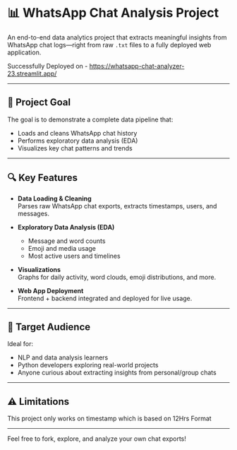 # 📊 WhatsApp Chat Analysis Project

An end-to-end data analytics project that extracts meaningful insights from WhatsApp chat logs—right from raw `.txt` files to a fully deployed web application.

Successfully Deployed on - https://whatsapp-chat-analyzer-23.streamlit.app/

---

## 🚀 Project Goal

The goal is to demonstrate a complete data pipeline that:
- Loads and cleans WhatsApp chat history
- Performs exploratory data analysis (EDA)
- Visualizes key chat patterns and trends

---

## 🔍 Key Features

- **Data Loading & Cleaning**  
  Parses raw WhatsApp chat exports, extracts timestamps, users, and messages.

- **Exploratory Data Analysis (EDA)**  
  - Message and word counts  
  - Emoji and media usage  
  - Most active users and timelines

- **Visualizations**  
  Graphs for daily activity, word clouds, emoji distributions, and more.

- **Web App Deployment**  
  Frontend + backend integrated and deployed for live usage.

---

## 🎯 Target Audience

Ideal for:
- NLP and data analysis learners
- Python developers exploring real-world projects
- Anyone curious about extracting insights from personal/group chats

---

## ⚠️ Limitations

This project only works on timestamp which is based on 12Hrs Format

---

Feel free to fork, explore, and analyze your own chat exports!
